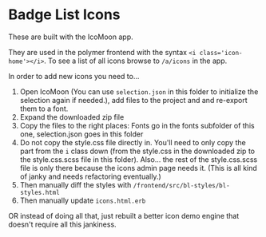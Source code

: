 # Badge List Icons #

These are built with the IcoMoon app.

They are used in the polymer frontend with the syntax `<i class='icon-home'></i>`. To see a list of all icons browse to `/a/icons` in the app.


In order to add new icons you need to...

1. Open IcoMoon (You can use `selection.json` in this folder to initialize the selection again if needed.), add files to the project and and re-export them to a font.
2. Expand the downloaded zip file
3. Copy the files to the right places: Fonts go in the fonts subfolder of this one, selection.json goes in this folder
4. Do not copy the style.css file directly in. You'll need to only copy the part from the `i` class down (from the style.css in the downloaded zip to the style.css.scss file in this folder). Also... the rest of the style.css.scss file is only there because the icons admin page needs it. (This is all kind of janky and needs refactoring eventually.)
5. Then manually diff the styles with `/frontend/src/bl-styles/bl-styles.html`
6. Then manually update `icons.html.erb`

OR instead of doing all that, just rebuilt a better icon demo engine that doesn't require all this jankiness. 